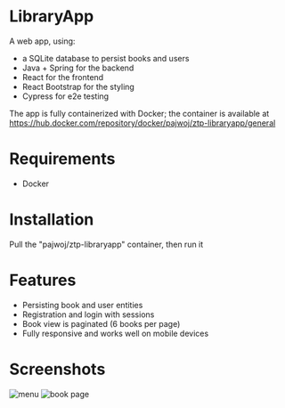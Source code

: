 # LibraryApp
A web app, using:
- a SQLite database to persist books and users
- Java + Spring for the backend
- React for the frontend
- React Bootstrap for the styling
- Cypress for e2e testing

The app is fully containerized with Docker; the container is available at https://hub.docker.com/repository/docker/pajwoj/ztp-libraryapp/general

# Requirements
- Docker

# Installation
Pull the "pajwoj/ztp-libraryapp" container, then run it

# Features
- Persisting book and user entities
- Registration and login with sessions
- Book view is paginated (6 books per page)
- Fully responsive and works well on mobile devices

# Screenshots
![menu](https://archiwum4.s-ul.eu/Eut8UHCB)
![book page](https://archiwum4.s-ul.eu/iyCjZCk3)
